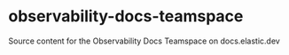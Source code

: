 # observability-docs-teamspace
Source content for the Observability Docs Teamspace on docs.elastic.dev
